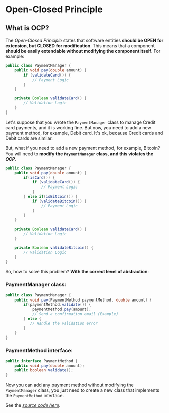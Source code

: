 # Open-Closed Principle
## What is OCP?
The *Open-Closed Principle* states that software entities **should be OPEN for extension, but CLOSED for modification**. This means that a component **should be easily extendable without modifying the component itself**. For example:

```java
public class PaymentManager {
    public void pay(double amount) {
        if (validateCard()) {
            // Payment Logic
        }
    }

    private Boolean validateCard() {
        // Validation Logic
    }
}
```

Let's suppose that you wrote the `PaymentManager` class to manage Credit card payments, and it is working fine. But now, you need to add a new payment method, for example, Debit card. It's ok, because Credit cards and Debit cards are similar.

But, what if you need to add a new payment method, for example, Bitcoin? You will need to **modify the `PaymentManager` class, and this violates the *OCP***.

```java
public class PaymentManager {
    public void pay(double amount) {
        if(isCard()) {
            if (validateCard()) {
                // Payment Logic
            }
        } else if(isBitcoin()) {
            if (validateBitcoin()) {
                // Payment Logic
            }
        }
    }

    private Boolean validateCard() {
        // Validation Logic
    }

    private Boolean validateBitcoin() {
        // Validation Logic
    }
}
```

So, how to solve this problem? **With the correct level of abstraction**:

### PaymentManager class:
```java
public class PaymentManager {
    public void pay(PaymentMethod paymentMethod, double amount) {
        if(paymentMethod.validate()) {
            paymentMethod.pay(amount);
            // Send a confirmation email (Example)
        } else {
           // Handle the validation error
        }
    }
}
```

### PaymentMethod interface:
```java
public interface PaymentMethod {
    public void pay(double amount);
    public boolean validate();
}
```

Now you can add any payment method without modifying the `PaymentManager` class, you just need to create a new class that implements the `PaymentMethod` interface.

See the [*source code here*](https://github.com/diegoborbadev/solid-principles-java/tree/main/src/main/java/OCP).
